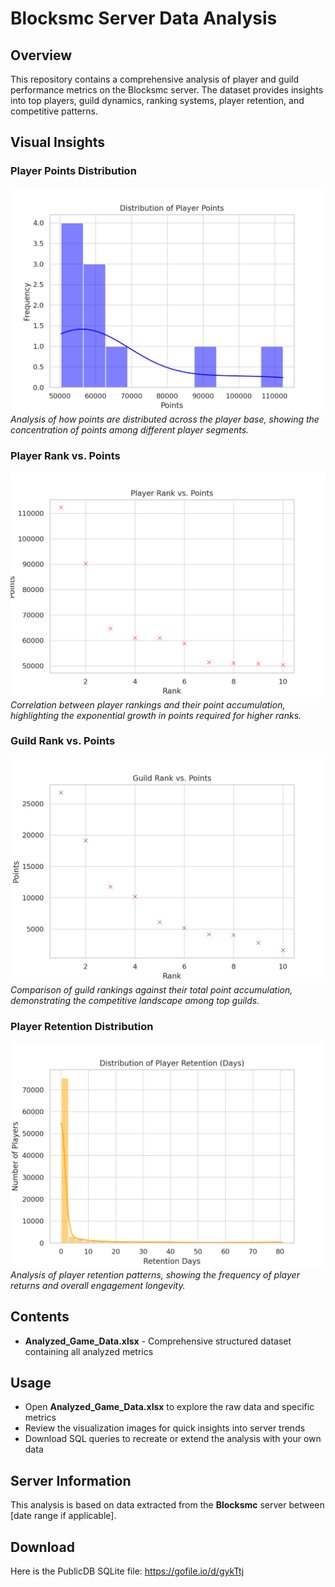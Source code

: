 # Blocksmc Server Data Analysis

## Overview
This repository contains a comprehensive analysis of player and guild performance metrics on the Blocksmc server. The dataset provides insights into top players, guild dynamics, ranking systems, player retention, and competitive patterns.

## Visual Insights

### Player Points Distribution
![Player Points Distribution](./player_points_distribution.png)
*Analysis of how points are distributed across the player base, showing the concentration of points among different player segments.*

### Player Rank vs. Points
![Player Rank vs. Points](./player_rank_vs_points.png)
*Correlation between player rankings and their point accumulation, highlighting the exponential growth in points required for higher ranks.*

### Guild Rank vs. Points
![Guild Rank vs. Points](./guild_rank_vs_points.png)
*Comparison of guild rankings against their total point accumulation, demonstrating the competitive landscape among top guilds.*

### Player Retention Distribution
![Player Retention Distribution](./player_retention_distribution.png)
*Analysis of player retention patterns, showing the frequency of player returns and overall engagement longevity.*

## Contents
- **Analyzed_Game_Data.xlsx** - Comprehensive structured dataset containing all analyzed metrics

## Usage
- Open **Analyzed_Game_Data.xlsx** to explore the raw data and specific metrics
- Review the visualization images for quick insights into server trends
- Download SQL queries to recreate or extend the analysis with your own data

## Server Information
This analysis is based on data extracted from the **Blocksmc** server between [date range if applicable].

## Download
Here is the PublicDB SQLite file: https://gofile.io/d/gykTtj
